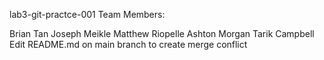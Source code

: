lab3-git-practce-001
Team Members:

Brian Tan
Joseph Meikle
Matthew Riopelle
Ashton Morgan
Tarik Campbell
Edit README.md on main branch to create merge conflict